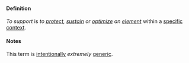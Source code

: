 #### Definition

*To support* is *to [protect](https://github.com/gcassel/Modular-Organization-Terminology/blob/master/terms/protect.md), [sustain](https://github.com/gcassel/Modular-Organization-Terminology/blob/master/terms/sustain.md) or [optimize](https://github.com/gcassel/Modular-Organization-Terminology/blob/master/terms/optimize.md) an [element](https://github.com/gcassel/Modular-Organization-Terminology/blob/master/terms/element.md)* within a [specific](https://github.com/gcassel/Modular-Organization-Terminology/blob/master/terms/specific.md) [context](https://github.com/gcassel/Modular-Organization-Terminology/blob/master/terms/context.md). 

#### Notes

This term is [intentionally](https://github.com/gcassel/Modular-Organization-Terminology/blob/master/terms/intend.md) *extremely* [generic](https://github.com/gcassel/Modular-Organization-Terminology/blob/master/terms/generic.md).
